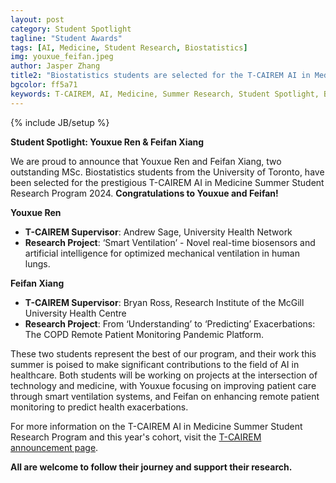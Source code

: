 ```yaml
---
layout: post
category: Student Spotlight
tagline: "Student Awards"
tags: [AI, Medicine, Student Research, Biostatistics]
img: youxue_feifan.jpeg
author: Jasper Zhang
title2: "Biostatistics students are selected for the T-CAIREM AI in Medicine Summer Student Research Program 2024"
bgcolor: ff5a71
keywords: T-CAIREM, AI, Medicine, Summer Research, Student Spotlight, Biostatistics, Youxue Ren, Feifan Xiang
---
```


{% include JB/setup %}

**Student Spotlight: Youxue Ren & Feifan Xiang**

We are proud to announce that Youxue Ren and Feifan Xiang, two outstanding MSc. Biostatistics students from the University of Toronto, have been selected for the prestigious T-CAIREM AI in Medicine Summer Student Research Program 2024. **Congratulations to Youxue and Feifan!**

<!--more-->

**Youxue Ren**

- **T-CAIREM Supervisor**: Andrew Sage, University Health Network
- **Research Project**: ‘Smart Ventilation’ - Novel real-time biosensors and artificial intelligence for optimized mechanical ventilation in human lungs.

**Feifan Xiang**

- **T-CAIREM Supervisor**: Bryan Ross, Research Institute of the McGill University Health Centre
- **Research Project**: From ‘Understanding’ to ‘Predicting’ Exacerbations: The COPD Remote Patient Monitoring Pandemic Platform.

These two students represent the best of our program, and their work this summer is poised to make significant contributions to the field of AI in healthcare. Both students will be working on projects at the intersection of technology and medicine, with Youxue focusing on improving patient care through smart ventilation systems, and Feifan on enhancing remote patient monitoring to predict health exacerbations.

For more information on the T-CAIREM AI in Medicine Summer Student Research Program and this year's cohort, visit the [T-CAIREM announcement page](https://tcairem.utoronto.ca/news/t-cairem-announces-2024-cohort-summer-research-students).

**All are welcome to follow their journey and support their research.**
